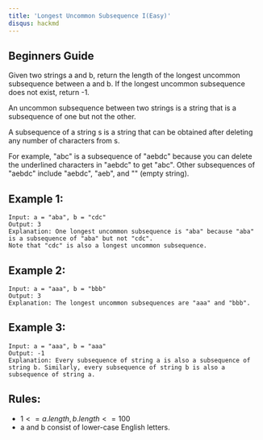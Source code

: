 ```yaml
---
title: 'Longest Uncommon Subsequence I(Easy)'
disqus: hackmd
---
```


## Beginners Guide

Given two strings a and b, return the length of the longest uncommon subsequence between a and b. If the longest uncommon subsequence does not exist, return -1.

An uncommon subsequence between two strings is a string that is a subsequence of one but not the other.

A subsequence of a string s is a string that can be obtained after deleting any number of characters from s.

For example, "abc" is a subsequence of "aebdc" because you can delete the underlined characters in "aebdc" to get "abc". Other subsequences of "aebdc" include "aebdc", "aeb", and "" (empty string).

Example 1:
---
```go=
Input: a = "aba", b = "cdc"
Output: 3
Explanation: One longest uncommon subsequence is "aba" because "aba" is a subsequence of "aba" but not "cdc".
Note that "cdc" is also a longest uncommon subsequence.
```

Example 2:
---
```go=
Input: a = "aaa", b = "bbb"
Output: 3
Explanation: The longest uncommon subsequences are "aaa" and "bbb".
```

Example 3:
---
```go=
Input: a = "aaa", b = "aaa"
Output: -1
Explanation: Every subsequence of string a is also a subsequence of string b. Similarly, every subsequence of string b is also a subsequence of string a.
```

Rules:
---
* $1 <= a.length, b.length <= 100$
* a and b consist of lower-case English letters.